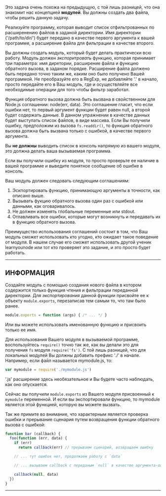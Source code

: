 Это задача очень похожа на предыдущую, с той лишь разницей, что она знакомит нас концепцией **модулей**. Вы должны создать два файла, чтобы решить данную задачу. 

Реализуйте программу, которая выводит список отфильтрованных по расширенению файлов в заданой директории. Имя директории ('/path/to/dir/') будет передано в качестве первого аргумента к вашей программе, а расширение файла для фильтрации в качестве второго.

Вы должны создать *модуль*, который будет делать практически всю работу. Модуль должен *экспоритровать* функцию, которая принимает три параметра: имя диретории, расширение файла и функцию обратного вызова, в заданом порядке. Расширение файла должено быть передано точно таким же, каким оно было получено Вашей программой. Не преобразуйте его в RegExp, не добавляйте '.' в начало, просто передайте его в Ваш модуль, где и осуществляйте все необходимые операции для того чтобы фильтр заработал.

Функция обратного вызова должна быть вызвана в свойственном для Node.js соглашении: node(err, data). Это соглашение гласит, что если ошибки нет, то первый аргумент функции будет равен null, а второй будет содержать данные. В данном упражнении в качестве данных будет выступать список файлов, в виде массива. Если Вы получили ошибку, предположим из вызова `fs.readdir()`, то функция обратного вызова должна быть вызвана только с ошибкой, в качестве первого аргумента.

Вы **не должны** выводить список в консоль напрямую из вашего модуля, это должна делать ваша вызываемая программа.

Если вы получили ошибку из модуля, то просто проверьте ее наличие в вашей программе и выведите понятное сообщение об ошибке в консоль.

Ваш модуль должен следовать следующим соглашениям:

1. Эскпортировать функцию, принимающую аргументы в точности, как описано выше.
2. Вызывать фукцию обратного вызова один раз с ошибкой или данными, как оговаривалось.
3. Не должен изменять глобальные переменные или stdout.
4. Отлавливать все ошибки, которые могут возникнуть и передавать их в функцию обратного вызова.

Преимущество использования соглашений состоит в том, что Ваш модуль сможет использовать кто угодно, кто ожидает такое поведение от модуля. В нашем случае его сможет использовать другой ученик learnyounode или тот кто проверяет это задание, и это просто будет работать.

----------------------------------------------------------------------
## ИНФОРМАЦИЯ

Создайте модуль с помощью создания нового файла в котором содержится только функция чтения и фильтрации переданной директории. Для *экспортирования* данной функции присвойте ее к объекту `module.exports`, перезаписав тем самым то, что там было ранее.

```js
module.exports = function (args) { /* ... */ }
```

Или вы можете использовать именованную функцию и присвоить только ее имя.

Для использования Вашего модуля в вызываемой программе, воспользуйтесь `require()` точно так же, как вы делали это для получения `fs` модуля `require('fs')`. С той лишь разницей, что для локальных модулей Вы должны добавить префикс './' в начале. Например, если файл называется mymodule.js, то:

```js
var mymodule = require('./mymodule.js')
```

'.js' расширение здесь необязательное и Вы будете часто наблюдать, как оно опускается.

Сейчас вы получили `module.exports` из Вашего модуля присвоенный к `mymodule` переменной. И если вы экспортировали функцию, то mymodule является этой функцией, которую вы можете вызвать.

Так же примите во внимание, что характерным является проверка ошибки и прерывание сценария путем возвращения функции обратного вызова с ошибкой:

```js
function bar (callback) {
  foo(function (err, data) {
    if (err)
      return callback(err) // прерываем сценарий, возвращаем ошибку

    // ... тут ошибок нет, продолжаем работу с `data`

    // ... вызываем callback с переданым `null` в качестве аргумента-ошибки

    callback(null, data)
  })
}
```
----------------------------------------------------------------------
